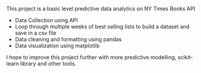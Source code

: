 This project is a basic level predictive data analytics on NY Times Books API
- Data Collection using API
- Loop through multiple weeks of best selling lists to build a dataset and save in a csv file
- Data cleaning and formatting using pandas
- Data visualization using matplotlib

I hope to improve this project further with more predictive modelling, scikit-learn library and other tools.

